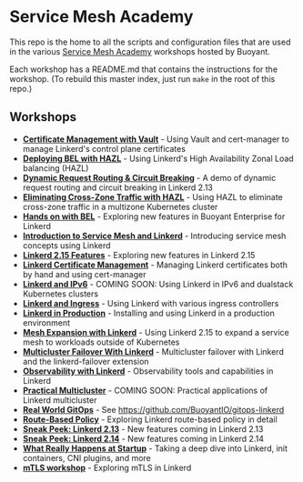 # Service Mesh Academy

This repo is the home to all the scripts and configuration files that are used
in the various [Service Mesh Academy](https://buoyant.io/service-mesh-academy)
workshops hosted by Buoyant.

Each workshop has a README.md that contains the instructions for the workshop.
(To rebuild this master index, just run `make` in the root of this repo.)

## Workshops
* [**Certificate Management with Vault**](certificates-with-vault/README.md) - Using Vault and cert-manager to manage Linkerd's control plane certificates
* [**Deploying BEL with HAZL**](deploying-bel-with-hazl/README.md) - Using Linkerd's High Availability Zonal Load balancing (HAZL)
* [**Dynamic Request Routing & Circuit Breaking**](dynamic-routing-and-circuit-breaking/README.md) - A demo of dynamic request routing and circuit breaking in Linkerd 2.13
* [**Eliminating Cross-Zone Traffic with HAZL**](eliminate-cross-zone-traffic-hazl/README.md) - Using HAZL to eliminate cross-zone traffic in a multizone Kubernetes cluster
* [**Hands on with BEL**](hands-on-with-linkerd-enterprise/README.md) - Exploring new features in Buoyant Enterprise for Linkerd
* [**Introduction to Service Mesh and Linkerd**](intro-to-service-mesh-linkerd/README.md) - Introducing service mesh concepts using Linkerd
* [**Linkerd 2.15 Features**](2-15-features/README.md) - Exploring new features in Linkerd 2.15
* [**Linkerd Certificate Management**](l5d-certificate-management/README.md) - Managing Linkerd certificates both by hand and using cert-manager
* [**Linkerd and IPv6**](IPv6/README.md) - COMING SOON: Using Linkerd in IPv6 and dualstack Kubernetes clusters
* [**Linkerd and Ingress**](linkerd-and-ingress/README.md) - Using Linkerd with various ingress controllers
* [**Linkerd in Production**](linkerd-in-production/README.md) - Installing and using Linkerd in a production environment
* [**Mesh Expansion with Linkerd**](2-15-mesh-expansion/README.md) - Using Linkerd 2.15 to expand a service mesh to workloads outside of Kubernetes
* [**Multicluster Failover With Linkerd**](multicluster-failover/README.md) - Multicluster failover with Linkerd and the linkerd-failover extension
* [**Observability with Linkerd**](observability/README.md) - Observability tools and capabilities in Linkerd
* [**Practical Multicluster**](practical-multicluster/README.md) - COMING SOON: Practical applications of Linkerd multicluster
* [**Real World GitOps**](real-world-gitops/README.md) - See https://github.com/BuoyantIO/gitops-linkerd
* [**Route-Based Policy**](route-based-policy/README.md) - Exploring Linkerd route-based policy in detail
* [**Sneak Peek: Linkerd 2.13**](sneak-peek-2-13/README.md) - New features coming in Linkerd 2.13
* [**Sneak Peek: Linkerd 2.14**](sneak-peek-2-14/README.md) - New features coming in Linkerd 2.14
* [**What Really Happens at Startup**](startup-deep-dive/README.md) - Taking a deep dive into Linkerd, init containers, CNI plugins, and more
* [**mTLS workshop**](mtls-workshop/README.md) - Exploring mTLS in Linkerd

